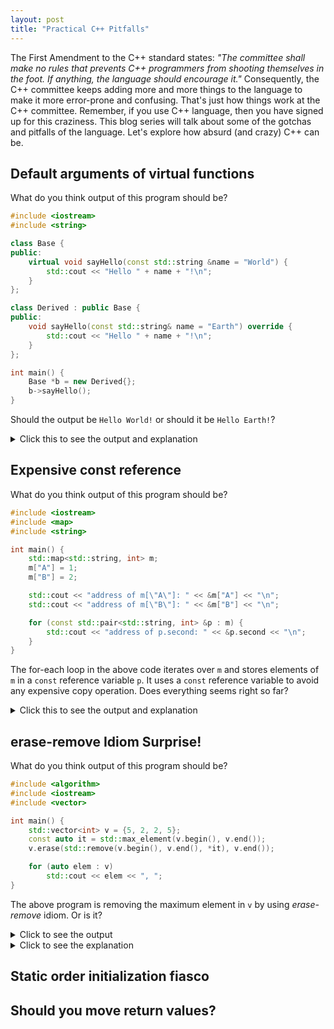 ```yaml
---
layout: post
title: "Practical C++ Pitfalls"
---
```


The First Amendment to the C++ standard states: _"The committee shall make no rules that prevents
C++ programmers from shooting themselves in the foot. If anything, the language should encourage it."_
Consequently, the C++ committee keeps adding more and more things to the language to
make it more error-prone and confusing. That's just how things work at the C++ committee.
Remember, if you use C++ language, then you have signed up for this craziness.
This blog series will talk about some of the gotchas and pitfalls of the
language. Let's explore how absurd (and crazy) C++ can be.

## Default arguments of virtual functions

What do you think output of this program should be?


```cpp
#include <iostream>
#include <string>

class Base {
public:
    virtual void sayHello(const std::string &name = "World") {
        std::cout << "Hello " + name + "!\n";
    }
};

class Derived : public Base {
public:
    void sayHello(const std::string& name = "Earth") override {
        std::cout << "Hello " + name + "!\n";
    }
};

int main() {
    Base *b = new Derived{};
    b->sayHello();
}
```

Should the output be `Hello World!` or should it be `Hello Earth!`?

<details>

<summary> Click this to see the output and explanation</summary>

<code>
Hello World!
</code>

<br>
<br>

But why? Let's see.

C++ supports virtual functions. Virtual functions provides support for
runtime polymorphism. A call to a virtual function is resolved at runtime.

Default arguments is a compile-time phenomenon. Compiler inserts them
in the function call at compile-time. On the other hand, virtual functions
is (of course) runtime phenomenon. Therefore, the virtual function call uses
the default arguments added by the compiler.
</details>

## Expensive const reference

What do you think output of this program should be?

```cpp
#include <iostream>
#include <map>
#include <string>

int main() {
    std::map<std::string, int> m;
    m["A"] = 1;
    m["B"] = 2;

    std::cout << "address of m[\"A\"]: " << &m["A"] << "\n";
    std::cout << "address of m[\"B\"]: " << &m["B"] << "\n";

    for (const std::pair<std::string, int> &p : m) {
        std::cout << "address of p.second: " << &p.second << "\n";
    }
}
```

The for-each loop in the above code iterates over `m` and stores elements
of `m` in a `const` reference variable `p`. It uses a `const` reference variable
to avoid any expensive copy operation. Does everything seems right so far?

<details>
<summary> Click this to see the output and explanation</summary>

<pre><code>address of m["A"]: 0x1a552f0
address of m["B"]: 0x1a55340
address of p.second: 0x7ffff7243c20
address of p.second: 0x7ffff7243c20
</code></pre>

<br>

Did you expect an output like this? If so, congratulations. You have a keen eye.

<br><br>

Continue reading if you expected address of <code>p.second</code> to repeat addresses of
<code>m["A"] and m["B"]</code>. The root cause is that <code>const std::map<std::string, int> &p</code>
is a reference to a temporary object. It is not a reference to elements in the map <code>m</code>.

<br><br>

<code>std::map<Key, Value></code> stores its elements as <code>std::pair<const Key, Value></code>.
So, in this case, <code>m</code> stores its elements as <code>std::pair<const std::string, int></code>.
<code>const std::pair<std::string, int> &</code> cannot refer to map elements because of type-mismatch.
The compiler creates a temporary object of type <code>std::pair<std::string, int></code> from the
map element of type <code>std::pair<const std::string, int></code> by using an implicit constructor of
<code>std::pair<std::string, int></code>. The const reference is referring to this
temporary object. Hence, the addresses of <code>p.second</code> are different from
<code>m["A"]</code> and <code>m["B"]</code>.

<br><br>

On modifying <code>const std::pair<std::string, int> &p</code> to
<code>const std::pair<const std::string, int> &p</code>, <code>p</code> has the right type to refer to map elements
and thus no temporary object is needed. In this case, the addresses of <code>p.second</code> are indeed the same
as the addresses of <code>m["A"]</code> and <code>m["B"]</code>.

<br><br>

To avoid such accidental copy operations, it is best to use <code>auto</code> feature of C++.
For example, we could use:

<br><br>

<code>
for (const auto &p : m)
</code>

<br><br>

<code>auto</code> automatically deduces the correct type and no accidental copying happens.
</details>

## erase-remove Idiom Surprise!

What do you think output of this program should be?

```cpp
#include <algorithm>
#include <iostream>
#include <vector>

int main() {
    std::vector<int> v = {5, 2, 2, 5};
    const auto it = std::max_element(v.begin(), v.end());
    v.erase(std::remove(v.begin(), v.end(), *it), v.end());

    for (auto elem : v)
        std::cout << elem << ", ";
}
```

The above program is removing the maximum element in `v` by using
*erase-remove* idiom. Or is it?

<details>

<summary> Click to see the output </summary>

<code>
2, 5,
</code>

</details>

<details>

<summary> Click to see the explanation </summary>

<code>std::remove</code> name is a bit misleading as it does not remove anything.
<code>std::remove(v.begin(), v.end(), val)</code> shifts all elements equal to
<code>val</code> to the end of the container <code>v</code> and returns an iterator
pointing to the first occurence of <code>val</code> in the updated container.
For example:

<br><br>


<pre><code>std::vector&lt;int&gt; v = {5, 2, 2, 5};
std::remove(v.begin(), v.end(), 5);
// Prints: 2, 2, 5, 5; std::remove has shifted all the 5s to the end of v
for (const int &elem : v)
  std::cout << elem << ", ";
</code></pre>

So, why does the program in-question prints <code> 2, 5 </code> instead of
<code> 2, 2 </code>. The root cause is that <code>std::remove</code> takes the value which
has to be removed as a const reference and for <code>std::remove(v.begin(), v.end(), *it)</code>,
this value is <code>*it</code> -- an iterator pointing to an element in <code>v</code>.
The value of <code>*it</code> changes when the container is modified. <code>std::remove</code>
iterates over the elements in the provided range and shift the elements as required. When <code>std::remove</code>
shifts the 0th element, <code>5</code>, to the end of the container, then the container becomes <code>[2, 2, 5, 5]</code>.
But <code>*it</code> still points to the <code>0th</code> element of the container and that now has value <code>2</code>.
Thus, for the remaining iterations, <code>std::remove</code> shifts the elements having value <code>2</code> to the end of
the container.
</details>



## Static order initialization fiasco

## Should you move return values?
